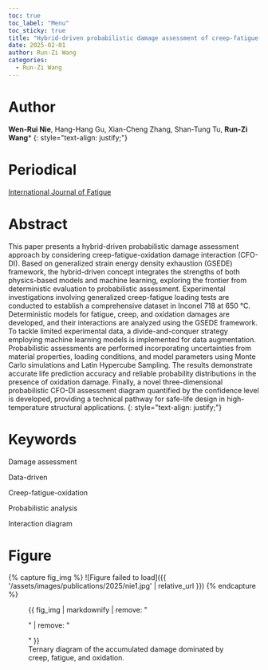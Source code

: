 ```yaml
---
toc: true
toc_label: "Menu"
toc_sticky: true
title: "Hybrid-driven probabilistic damage assessment of creep-fatigue-oxidation interaction"
date: 2025-02-01
author: Run-Zi Wang
categories:
  - Run-Zi Wang
---
```

# Author
**Wen-Rui Nie**, Hang-Hang Gu, Xian-Cheng Zhang, Shan-Tung Tu, **Run-Zi Wang***
{: style="text-align: justify;"}

# Periodical
[International Journal of Fatigue](https://doi.org/10.1016/j.ijfatigue.2024.108732)

# Abstract
This paper presents a hybrid-driven probabilistic damage assessment approach by considering creep-fatigue-oxidation damage interaction (CFO-DI). Based on generalized strain energy density exhaustion (GSEDE) framework, the hybrid-driven concept integrates the strengths of both physics-based models and machine learning, exploring the frontier from deterministic evaluation to probabilistic assessment. Experimental investigations involving generalized creep-fatigue loading tests are conducted to establish a comprehensive dataset in Inconel 718 at 650 °C. Deterministic models for fatigue, creep, and oxidation damages are developed, and their interactions are analyzed using the GSEDE framework. To tackle limited experimental data, a divide-and-conquer strategy employing machine learning models is implemented for data augmentation. Probabilistic assessments are performed incorporating uncertainties from material properties, loading conditions, and model parameters using Monte Carlo simulations and Latin Hypercube Sampling. The results demonstrate accurate life prediction accuracy and reliable probability distributions in the presence of oxidation damage. Finally, a novel three-dimensional probabilistic CFO-DI assessment diagram quantified by the confidence level is developed, providing a technical pathway for safe-life design in high-temperature structural applications.
{: style="text-align: justify;"}

# Keywords
Damage assessment

Data-driven

Creep-fatigue-oxidation

Probabilistic analysis

Interaction diagram

# Figure
{% capture fig_img %}
![Figure failed to load]({{ '/assets/images/publications/2025/nie1.jpg' | relative_url }})
{% endcapture %}

<figure>
  {{ fig_img | markdownify | remove: "<p>" | remove: "</p>" }}
  <figcaption>Ternary diagram of the accumulated damage dominated by creep, fatigue, and oxidation.</figcaption>
</figure>